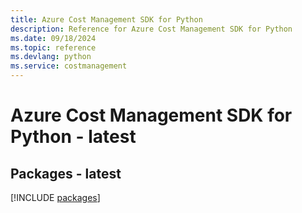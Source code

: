 ```yaml
---
title: Azure Cost Management SDK for Python
description: Reference for Azure Cost Management SDK for Python
ms.date: 09/18/2024
ms.topic: reference
ms.devlang: python
ms.service: costmanagement
---
```

# Azure Cost Management SDK for Python - latest
## Packages - latest
[!INCLUDE [packages](cost-management-index.md)]